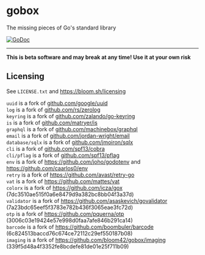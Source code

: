 # gobox

The missing pieces of Go's standard library

[![GoDoc](https://godoc.org/github.com/bloom42/gobox?status.svg)](https://pkg.go.dev/github.com/bloom42/gobox)

---------------------------------------------

**This is beta software and may break at any time! Use it at your own risk**


## Licensing

See `LICENSE.txt` and https://bloom.sh/licensing

`uuid` is a fork of [github.com/google/uuid](https://github.com/google/uuid) <br>
`log` is a fork of [github.com/rs/zerolog](https://github.com/rs/zerolog) <br>
`keyring` is a fork of [github.com/zalando/go-keyring](https://github.com/zalando/go-keyring) <br>
`is` is a fork of [github.com/matryer/is](https://github.com/matryer/is) <br>
`graphql` is a fork of [github.com/machinebox/graphql](https://github.com/machinebox/graphql) <br>
`email` is a fork of [github.com/jordan-wright/email](https://github.com/jordan-wright/email) <br>
`database/sqlx` is a fork of [github.com/jmoiron/sqlx](https://github.com/jmoiron/sqlx) <br>
`cli` is a fork of [github.com/spf13/cobra](https://github.com/spf13/cobra) <br>
`cli/pflag` is a fork of [github.com/spf13/pflag](https://github.com/spf13/pflag) <br>
`env` is a fork of https://github.com/joho/godotenv and https://github.com/caarlos0/env <br>
`retry` is a fork of https://github.com/avast/retry-go <br>
`vat` is a fork of https://github.com/mattes/vat <br>
`colorx` is a fork of https://github.com/icza/gox (7dc3510ae515f0a6e8479d9a382bc8bb04f3a37d)<br>
`validator` is a fork of https://github.com/asaskevich/govalidator (7a23bdc65eef5f3783e782b436f3065eae3fc72d) <br>
`otp` is a fork of https://github.com/pquerna/otp (3006c03e19424e57e998d0faa7afe846b291ca14) <br>
`barcode` is a fork of https://github.com/boombuler/barcode (6c824513baccd76c674ce72112c29ef550187b08) <br>
`imaging` is a fork of https://github.com/bloom42/gobox/imaging (339f5d48a4f3352fe8bcdefe81de01e25f711b09) <br>
